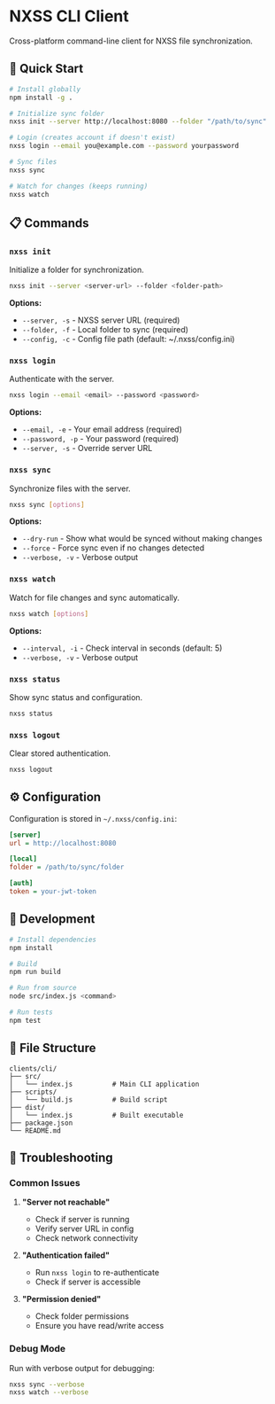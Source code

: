 # NXSS CLI Client

Cross-platform command-line client for NXSS file synchronization.

## 🚀 Quick Start

```bash
# Install globally
npm install -g .

# Initialize sync folder
nxss init --server http://localhost:8080 --folder "/path/to/sync"

# Login (creates account if doesn't exist)
nxss login --email you@example.com --password yourpassword

# Sync files
nxss sync

# Watch for changes (keeps running)
nxss watch
```

## 📋 Commands

### `nxss init`
Initialize a folder for synchronization.

```bash
nxss init --server <server-url> --folder <folder-path>
```

**Options:**
- `--server, -s` - NXSS server URL (required)
- `--folder, -f` - Local folder to sync (required)
- `--config, -c` - Config file path (default: ~/.nxss/config.ini)

### `nxss login`
Authenticate with the server.

```bash
nxss login --email <email> --password <password>
```

**Options:**
- `--email, -e` - Your email address (required)
- `--password, -p` - Your password (required)
- `--server, -s` - Override server URL

### `nxss sync`
Synchronize files with the server.

```bash
nxss sync [options]
```

**Options:**
- `--dry-run` - Show what would be synced without making changes
- `--force` - Force sync even if no changes detected
- `--verbose, -v` - Verbose output

### `nxss watch`
Watch for file changes and sync automatically.

```bash
nxss watch [options]
```

**Options:**
- `--interval, -i` - Check interval in seconds (default: 5)
- `--verbose, -v` - Verbose output

### `nxss status`
Show sync status and configuration.

```bash
nxss status
```

### `nxss logout`
Clear stored authentication.

```bash
nxss logout
```

## ⚙️ Configuration

Configuration is stored in `~/.nxss/config.ini`:

```ini
[server]
url = http://localhost:8080

[local]
folder = /path/to/sync/folder

[auth]
token = your-jwt-token
```

## 🔧 Development

```bash
# Install dependencies
npm install

# Build
npm run build

# Run from source
node src/index.js <command>

# Run tests
npm test
```

## 📁 File Structure

```
clients/cli/
├── src/
│   └── index.js          # Main CLI application
├── scripts/
│   └── build.js          # Build script
├── dist/
│   └── index.js          # Built executable
├── package.json
└── README.md
```

## 🐛 Troubleshooting

### Common Issues

1. **"Server not reachable"**
   - Check if server is running
   - Verify server URL in config
   - Check network connectivity

2. **"Authentication failed"**
   - Run `nxss login` to re-authenticate
   - Check if server is accessible

3. **"Permission denied"**
   - Check folder permissions
   - Ensure you have read/write access

### Debug Mode

Run with verbose output for debugging:

```bash
nxss sync --verbose
nxss watch --verbose
```
